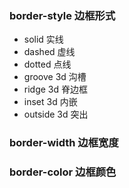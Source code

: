 ### border-style 边框形式

- solid 实线
- dashed 虚线
- dotted 点线
- groove 3d 沟槽
- ridge 3d 脊边框
- inset 3d 内嵌
- outside 3d 突出

### border-width 边框宽度

### border-color 边框颜色
